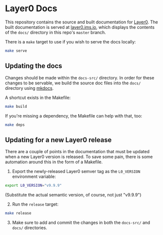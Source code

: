 # Layer0 Docs

This repository contains the source and built documentation for [Layer0](http://github.com/quintilesims/layer0).
The built documentation is served at [layer0.ims.io](http://layer0.ims.io), which displays the contents of the `docs/` directory in this repo's `master` branch.

There is a `make` target to use if you wish to serve the docs locally:
```bash
make serve
```


## Updating the docs

Changes should be made within the `docs-src/` directory.
In order for these changes to be servable, we build the source doc files into the `docs/` directory using [mkdocs](https://www.mkdocs.org/).

A shortcut exists in the Makefile:
```bash
make build
```

If you're missing a dependency, the Makefile can help with that, too:
```bash
make deps
```


## Updating for a new Layer0 release

There are a couple of points in the documentation that must be updated when a new Layer0 version is released.
To save some pain, there is some automation around this in the form of a Makefile.

1. Export the newly-released Layer0 semver tag as the `L0_VERSION` environment variable:
```bash
export L0_VERSION="v9.9.9"
```
(Substitute the actual semantic version, of course, not just "v9.9.9")

2. Run the `release` target:
```bash
make release
```

3. Make sure to add and commit the changes in both the `docs-src/` and `docs/` directories.
